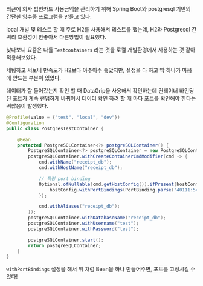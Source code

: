 최근에 회사 법인카드 사용금액을 관리하기 위해 Spring Boot와 postgresql 기반의 간단한 영수증 프로그램을 만들고 있다.

local 개발 및 테스트 할 때 주로 H2를 사용해서 테스트를 했는데, H2와 Postgresql 간 쿼리 호환성이 안좋아서 다른방법이 필요했다.

찾다보니 요즘은 다들 `Testcontainers` 라는 것을 로컬 개발환경에서 사용하는 것 같아 적용해보았다.

세팅하고 써보니 만족도가 H2보다 아주아주 좋았지만, 설정을 다 하고 딱 하나가 마음에 안드는 부분이 있었다.

데이터가 잘 들어갔는지 확인 할 때 DataGrip을 사용해서 확인하는데 컨테이너 바인딩 된 포트가 계속 랜덤하게 바뀌어서 데이터 확인 하려 할 때 마다 포트를 확인해야 한다는 귀찮음이 발생했다.

```java
@Profile(value = {"test", "local", "dev"})
@Configuration
public class PostgresTestContainer {

    @Bean
    protected PostgreSQLContainer<?> postgreSQLContainer() {
        PostgreSQLContainer<?> postgreSQLContainer = new PostgreSQLContainer<>("postgres:16");
        postgreSQLContainer.withCreateContainerCmdModifier(cmd -> {
            cmd.withName("receipt_db");
            cmd.withHostName("receipt_db");

            // 특정 port binding
            Optional.ofNullable(cmd.getHostConfig()).ifPresent(hostConfig -> {
                hostConfig.withPortBindings(PortBinding.parse("40111:5432"));
            });

            cmd.withAliases("receipt_db");
        });
        postgreSQLContainer.withDatabaseName("receipt_db");
        postgreSQLContainer.withUsername("test");
        postgreSQLContainer.withPassword("test");

        postgreSQLContainer.start();
        return postgreSQLContainer;
    }
}
```

`withPortBindings` 설정을 해서 위 처럼 Bean을 하나 만들어주면, 포트를 고정시킬 수 있다!